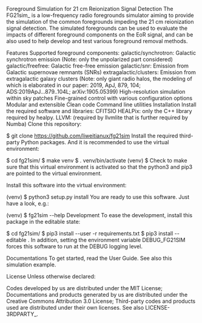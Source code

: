 Foreground Simulation for 21 cm Reionization Signal Detection
The FG21sim_ is a low-frequency radio foregrounds simulator aiming to provide the simulation of the common foregrounds impeding the 21 cm reionization signal detection. The simulated foregrounds can be used to evaluate the impacts of different foreground components on the EoR signal, and can be also used to help develop and test various foreground removal methods.

Features
Supported foreground components:
galactic/synchrotron: Galactic synchrotron emission (Note: only the unpolarized part considered)
galactic/freefree: Galactic free-free emission
galactic/snr: Emission from Galactic supernovae remnants (SNRs)
extragalactic/clusters: Emission from extragalactic galaxy clusters (Note: only giant radio halos, the modeling of which is elaborated in our paper: 2019, ApJ, 879, 104; ADS:2019ApJ...879..104L; arXiv:1905.05399)
High-resolution simulation within sky patches
Fine-grained control with various configuration options
Modular and extensible
Clean code
Command line utilities
Installation
Install the required software and libraries:
CFITSIO
HEALPix: only the C++ library required by healpy.
LLVM: (required by llvmlite that is further required by Numba)
Clone this repository:

$ git clone https://github.com/liweitianux/fg21sim
Install the required third-party Python packages. And it is recommended to use the virtual environment:

$ cd fg21sim/
$ make venv
$ . venv/bin/activate
(venv) $
Check to make sure that this virtual environment is activated so that the python3 and pip3 are pointed to the virtual environment.

Install this software into the virtual environment:

(venv) $ python3 setup.py install
You are ready to use this software. Just have a look, e.g.:

(venv) $ fg21sim --help
Development
To ease the development, install this package in the editable state:

$ cd fg21sim/
$ pip3 install --user -r requirements.txt
$ pip3 install --editable .
In addition, setting the environment variable DEBUG_FG21SIM forces this software to run at the DEBUG logging level.

Documentations
To get started, read the User Guide. See also this simulation example.

License
Unless otherwise declared:

Codes developed by us are distributed under the MIT License;
Documentations and products generated by us are distributed under the Creative Commons Attribution 3.0 License;
Third-party codes and products used are distributed under their own licenses. See also LICENSE-3RDPARTY_.
